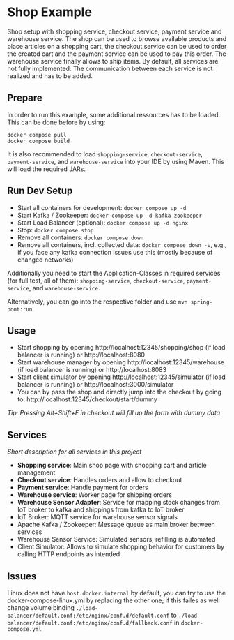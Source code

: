# Shop Example

Shop setup with shopping service, checkout service, payment service and warehouse service. The shop can be used to browse available products and place articles on a shopping cart, the checkout service can be used to order the created cart and the payment service can be used to pay this order. The warehouse service finally allows to ship items. By default, all services are not fully implemented. The communication between each service is not realized and has to be added.

## Prepare

In order to run this example, some additional ressources has to be loaded. This can be done before by using:

```
docker compose pull
docker compose build
```

It is also recommended to load `shopping-service`, `checkout-service`, `payment-service`, and `warehouse-service` into your IDE by using Maven. This will load the required JARs.

## Run Dev Setup

- Start all containers for development: `docker compose up -d`
- Start Kafka / Zookeeper: `docker compose up -d kafka zookeeper`
- Start Load Balancer (optional): `docker compose up -d nginx`
- Stop: `docker compose stop`
- Remove all containers: `docker compose down`
- Remove all containers, incl. collected data: `docker compose down -v`, e.g., if you face any kafka connection issues use this (mostly because of changed networks)

Additionally you need to start the Application-Classes in required services (for full test, all of them): `shopping-service`, `checkout-service`, `payment-service`, and `warehouse-service`.

Alternatively, you can go into the respective folder and use `mvn spring-boot:run`.

## Usage

- Start shopping by opening http://localhost:12345/shopping/shop (if load balancer is running) or http://localhost:8080
- Start warehouse manager by opening http://localhost:12345/warehouse (if load balancer is running) or http://localhost:8083
- Start client simulator by opening http://localhost:12345/simulator (if load balancer is running) or http://localhost:3000/simulator
- You can by pass the shop and directly jump into the checkout by going to: http://localhost:12345/checkout/start/dummy

_Tip: Pressing Alt+Shift+F in checkout will fill up the form with dummy data_

## Services

_Short description for all services in this project_

- **Shopping service**: Main shop page with shopping cart and article management
- **Checkout service**: Handles orders and allow to checkout
- **Payment service**: Handle payment for orders
- **Warehouse service**: Worker page for shipping orders
- **Warehouse Sensor Adapter**: Service for mapping stock changes from IoT broker to kafka and shippings from kafka to IoT broker
- IoT Broker: MQTT service for warehouse sensor signals
- Apache Kafka / Zookeeper: Message queue as main broker between services
- Warehouse Sensor Service: Simulated sensors, refilling is automated
- Client Simulator: Allows to simulate shopping behavior for customers by calling HTTP endpoints as intended

## Issues

Linux does not have `host.docker.internal` by default, you can try to use the docker-compose-linux.yml by replacing the other one; if this failes as well change volume binding `./load-balancer/default.conf:/etc/nginx/conf.d/default.conf` to `./load-balancer/default.conf:/etc/nginx/conf.d/fallback.conf` in `docker-compose.yml`
